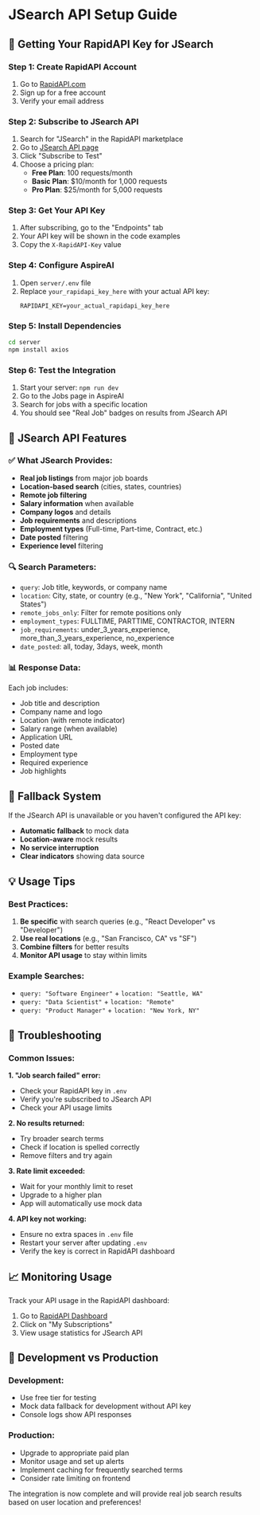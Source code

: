 # JSearch API Setup Guide

## 🔑 Getting Your RapidAPI Key for JSearch

### Step 1: Create RapidAPI Account
1. Go to [RapidAPI.com](https://rapidapi.com/)
2. Sign up for a free account
3. Verify your email address

### Step 2: Subscribe to JSearch API
1. Search for "JSearch" in the RapidAPI marketplace
2. Go to [JSearch API page](https://rapidapi.com/letscrape-6bRBa3QguO5/api/jsearch)
3. Click "Subscribe to Test" 
4. Choose a pricing plan:
   - **Free Plan**: 100 requests/month
   - **Basic Plan**: $10/month for 1,000 requests
   - **Pro Plan**: $25/month for 5,000 requests

### Step 3: Get Your API Key
1. After subscribing, go to the "Endpoints" tab
2. Your API key will be shown in the code examples
3. Copy the `X-RapidAPI-Key` value

### Step 4: Configure AspireAI
1. Open `server/.env` file
2. Replace `your_rapidapi_key_here` with your actual API key:
   ```env
   RAPIDAPI_KEY=your_actual_rapidapi_key_here
   ```

### Step 5: Install Dependencies
```bash
cd server
npm install axios
```

### Step 6: Test the Integration
1. Start your server: `npm run dev`
2. Go to the Jobs page in AspireAI
3. Search for jobs with a specific location
4. You should see "Real Job" badges on results from JSearch API

## 🌟 JSearch API Features

### ✅ What JSearch Provides:
- **Real job listings** from major job boards
- **Location-based search** (cities, states, countries)
- **Remote job filtering**
- **Salary information** when available
- **Company logos** and details
- **Job requirements** and descriptions
- **Employment types** (Full-time, Part-time, Contract, etc.)
- **Date posted** filtering
- **Experience level** filtering

### 🔍 Search Parameters:
- `query`: Job title, keywords, or company name
- `location`: City, state, or country (e.g., "New York", "California", "United States")
- `remote_jobs_only`: Filter for remote positions only
- `employment_types`: FULLTIME, PARTTIME, CONTRACTOR, INTERN
- `job_requirements`: under_3_years_experience, more_than_3_years_experience, no_experience
- `date_posted`: all, today, 3days, week, month

### 📊 Response Data:
Each job includes:
- Job title and description
- Company name and logo
- Location (with remote indicator)
- Salary range (when available)
- Application URL
- Posted date
- Employment type
- Required experience
- Job highlights

## 🔄 Fallback System

If the JSearch API is unavailable or you haven't configured the API key:
- **Automatic fallback** to mock data
- **Location-aware** mock results
- **No service interruption**
- **Clear indicators** showing data source

## 💡 Usage Tips

### Best Practices:
1. **Be specific** with search queries (e.g., "React Developer" vs "Developer")
2. **Use real locations** (e.g., "San Francisco, CA" vs "SF")
3. **Combine filters** for better results
4. **Monitor API usage** to stay within limits

### Example Searches:
- `query: "Software Engineer"` + `location: "Seattle, WA"`
- `query: "Data Scientist"` + `location: "Remote"`
- `query: "Product Manager"` + `location: "New York, NY"`

## 🚨 Troubleshooting

### Common Issues:

**1. "Job search failed" error:**
- Check your RapidAPI key in `.env`
- Verify you're subscribed to JSearch API
- Check your API usage limits

**2. No results returned:**
- Try broader search terms
- Check if location is spelled correctly
- Remove filters and try again

**3. Rate limit exceeded:**
- Wait for your monthly limit to reset
- Upgrade to a higher plan
- App will automatically use mock data

**4. API key not working:**
- Ensure no extra spaces in `.env` file
- Restart your server after updating `.env`
- Verify the key is correct in RapidAPI dashboard

## 📈 Monitoring Usage

Track your API usage in the RapidAPI dashboard:
1. Go to [RapidAPI Dashboard](https://rapidapi.com/developer/dashboard)
2. Click on "My Subscriptions"
3. View usage statistics for JSearch API

## 🔧 Development vs Production

### Development:
- Use free tier for testing
- Mock data fallback for development without API key
- Console logs show API responses

### Production:
- Upgrade to appropriate paid plan
- Monitor usage and set up alerts
- Implement caching for frequently searched terms
- Consider rate limiting on frontend

The integration is now complete and will provide real job search results based on user location and preferences!
